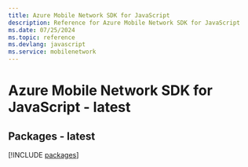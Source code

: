 ```yaml
---
title: Azure Mobile Network SDK for JavaScript
description: Reference for Azure Mobile Network SDK for JavaScript
ms.date: 07/25/2024
ms.topic: reference
ms.devlang: javascript
ms.service: mobilenetwork
---
```

# Azure Mobile Network SDK for JavaScript - latest
## Packages - latest
[!INCLUDE [packages](mobile-network-index.md)]